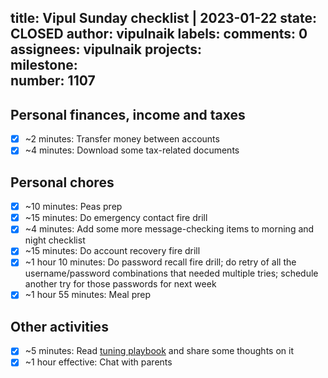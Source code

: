 title:	Vipul Sunday checklist | 2023-01-22
state:	CLOSED
author:	vipulnaik
labels:	
comments:	0
assignees:	vipulnaik
projects:	
milestone:	
number:	1107
--
## Personal finances, income and taxes

- [x] ~2 minutes: Transfer money between accounts
- [x] ~4 minutes: Download some tax-related documents
 
## Personal chores

- [x] ~10 minutes: Peas prep
- [x] ~15 minutes: Do emergency contact fire drill
- [x] ~4 minutes: Add some more message-checking items to morning and night checklist
- [x] ~15 minutes: Do account recovery fire drill
- [x] ~1 hour 10 minutes: Do password recall fire drill; do retry of all the username/password combinations that needed multiple tries; schedule another try for those passwords for next week
- [x] ~1 hour 55 minutes: Meal prep 

## Other activities

- [x] ~5 minutes: Read [tuning playbook](https://github.com/google-research/tuning_playbook) and share some thoughts on it
- [x] ~1 hour effective: Chat with parents   
